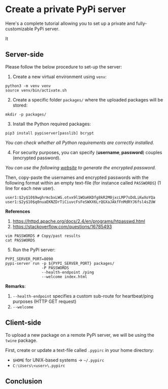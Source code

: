# Create a private PyPi server


Here's a complete tutorial allowing you to set up a private and fully-customizable PyPi server.


It


## Server-side

Please follow the below procedure to set-up the server:

1. Create a new virtual environment using `venv`:
```shell
python3 -m venv venv
source venv/bin/activate.sh
```
2. Create a specific folder `packages/` where the uploaded packages will be stored:
```shell
mkdir -p packages/
```

3. Install the Python required packages:
```shell
pip3 install pypiserver[passlib] bcrypt
```

*You can check whether all Python requirements are correctly installed.*

4. For security purposes, you can specify $(\mathbf{username}, \mathbf{password})$ couples (encrypted password).

*You can use the following [website](https://hostingcanada.org/htpasswd-generator/) to generate the encrypted password.*

Then, copy-paste the usernames and encrypted passwords with the following format within an empty text-file (for instance called `PASSWORDS`) (1 line for each new user).

```
user1:$2y$10$9wghrmcbxLWG.otvx9l1WOaKKDfg8kR2M0jxcLMP7sDdLiKwXoYQa
user1:$2y$10$q0nuaEKNZDrTiCiuvcFsFeSWXX6LrQGXaJAkfFnMdRYJ6fsl4sZUW
```

**References**
1. https://httpd.apache.org/docs/2.4/en/programs/htpasswd.html
2. https://stackoverflow.com/questions/16785493

```shell
vim PASSWORDS # Copy/past results
cat PASSWORDS
```


5. Run the PyPi server:
```shell
PYPI_SERVER_PORT=8090
pypi-server run -p ${PYPI_SERVER_PORT} packages/
                -P PASSWORDS
                --health-endpoint /ping 
                --welcome index.html
```

**Remarks**:
1. `--health-endpoint` specifies a custom sub-route for heartbeat/ping purposes (HTTP GET request)
2. `--welcome` 

## Client-side

To upload a new package on a remote PyPi server, we will be using the `twine` package.

First, create or update a text-file called `.pypirc` in your home directory:
- `$HOME` for UNIX-based systems $\longrightarrow$ `~/.pypirc`
- `C:\Users\<user>\.pypirc`




## Conclusion


